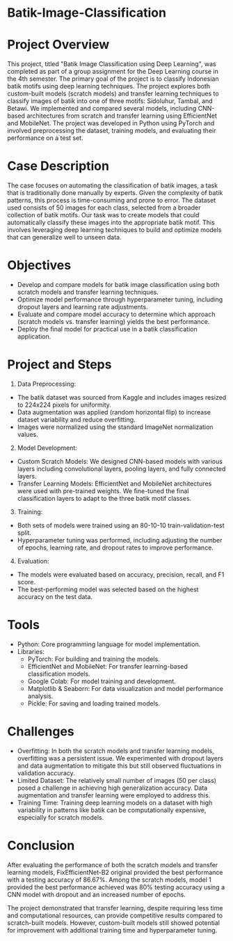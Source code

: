# Batik-Image-Classification
# Project Overview
This project, titled "Batik Image Classification using Deep Learning", was completed as part of a group assignment for the Deep Learning course in the 4th semester. The primary goal of the project is to classify Indonesian batik motifs using deep learning techniques. The project explores both custom-built models (scratch models) and transfer learning techniques to classify images of batik into one of three motifs: Sidoluhur, Tambal, and Betawi. We implemented and compared several models, including CNN-based architectures from scratch and transfer learning using EfficientNet and MobileNet. The project was developed in Python using PyTorch and involved preprocessing the dataset, training models, and evaluating their performance on a test set.

# Case Description
The case focuses on automating the classification of batik images, a task that is traditionally done manually by experts. Given the complexity of batik patterns, this process is time-consuming and prone to error. The dataset used consists of 50 images for each class, selected from a broader collection of batik motifs. Our task was to create models that could automatically classify these images into the appropriate batik motif. This involves leveraging deep learning techniques to build and optimize models that can generalize well to unseen data.

# Objectives
- Develop and compare models for batik image classification using both scratch models and transfer learning techniques.
- Optimize model performance through hyperparameter tuning, including dropout layers and learning rate adjustments.
- Evaluate and compare model accuracy to determine which approach (scratch models vs. transfer learning) yields the best performance.
- Deploy the final model for practical use in a batik classification application.

# Project and Steps
1. Data Preprocessing:
- The batik dataset was sourced from Kaggle and includes images resized to 224x224 pixels for uniformity.
- Data augmentation was applied (random horizontal flip) to increase dataset variability and reduce overfitting.
- Images were normalized using the standard ImageNet normalization values.

2. Model Development:
- Custom Scratch Models: We designed CNN-based models with various layers including convolutional layers, pooling layers, and fully connected layers.
- Transfer Learning Models: EfficientNet and MobileNet architectures were used with pre-trained weights. We fine-tuned the final classification layers to adapt to the three batik motif classes.

3. Training:
- Both sets of models were trained using an 80-10-10 train-validation-test split.
- Hyperparameter tuning was performed, including adjusting the number of epochs, learning rate, and dropout rates to improve performance.

4. Evaluation:
- The models were evaluated based on accuracy, precision, recall, and F1 score.
- The best-performing model was selected based on the highest accuracy on the test data.

# Tools
- Python: Core programming language for model implementation.
- Libraries:
  - PyTorch: For building and training the models.
  - EfficientNet and MobileNet: For transfer learning-based classification models.
  - Google Colab: For model training and development.
  - Matplotlib & Seaborn: For data visualization and model performance analysis.
  - Pickle: For saving and loading trained models.

# Challenges
- Overfitting: In both the scratch models and transfer learning models, overfitting was a persistent issue. We experimented with dropout layers and data augmentation to mitigate this but still observed fluctuations in validation accuracy.
- Limited Dataset: The relatively small number of images (50 per class) posed a challenge in achieving high generalization accuracy. Data augmentation and transfer learning were employed to address this.
- Training Time: Training deep learning models on a dataset with high variability in patterns like batik can be computationally expensive, especially for scratch models.

# Conclusion
After evaluating the performance of both the scratch models and transfer learning models, FixEfficientNet-B2 original  provided the best performance with a testing accuracy of 86.67%. Among the scratch models, model 1 provided the best performance achieved was 80% testing accuracy using a CNN model with dropout and an increased number of epochs.

The project demonstrated that transfer learning, despite requiring less time and computational resources, can provide competitive results compared to scratch-built models. However, custom-built models still showed potential for improvement with additional training time and hyperparameter tuning.
